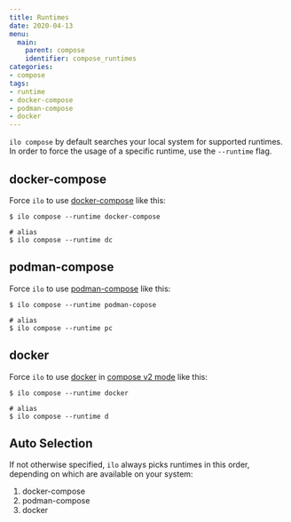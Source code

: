 ```yaml
---
title: Runtimes
date: 2020-04-13
menu:
  main:
    parent: compose
    identifier: compose_runtimes
categories:
- compose
tags:
- runtime
- docker-compose
- podman-compose
- docker
---
```


`ilo compose` by default searches your local system for supported runtimes. In order to force the usage of a specific runtime, use the `--runtime` flag.

## docker-compose

Force `ilo` to use [docker-compose](https://docs.docker.com/compose/) like this:

```console
$ ilo compose --runtime docker-compose

# alias
$ ilo compose --runtime dc
```

## podman-compose

Force `ilo` to use [podman-compose](https://github.com/containers/podman-compose) like this:

```console
$ ilo compose --runtime podman-copose

# alias
$ ilo compose --runtime pc
```

## docker

Force `ilo` to use [docker](https://www.docker.com/) in [compose v2 mode](https://docs.docker.com/compose/cli-command/) like this:

```console
$ ilo compose --runtime docker

# alias
$ ilo compose --runtime d
```

## Auto Selection

If not otherwise specified, `ilo` always picks runtimes in this order, depending on which are available on your system:

1. docker-compose
2. podman-compose
3. docker
